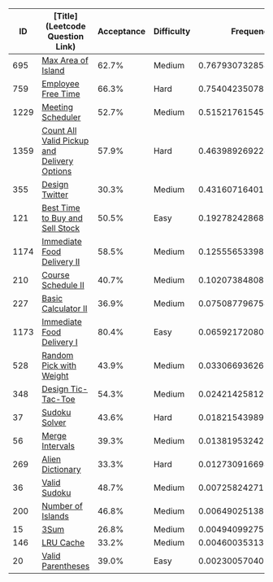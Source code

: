 |ID|[Title](Leetcode Question Link)|Acceptance|Difficulty|Frequency|
|----|-----|----|---|---|
|695|[Max Area of Island]( https://leetcode.com/problems/max-area-of-island)|62.7%|Medium|0.7679307328544888|
|759|[Employee Free Time]( https://leetcode.com/problems/employee-free-time)|66.3%|Hard|0.754042350785198|
|1229|[Meeting Scheduler]( https://leetcode.com/problems/meeting-scheduler)|52.7%|Medium|0.5152176154540078|
|1359|[Count All Valid Pickup and Delivery Options]( https://leetcode.com/problems/count-all-valid-pickup-and-delivery-options)|57.9%|Hard|0.4639892692240469|
|355|[Design Twitter]( https://leetcode.com/problems/design-twitter)|30.3%|Medium|0.43160716401293453|
|121|[Best Time to Buy and Sell Stock]( https://leetcode.com/problems/best-time-to-buy-and-sell-stock)|50.5%|Easy|0.19278242868174433|
|1174|[Immediate Food Delivery II]( https://leetcode.com/problems/immediate-food-delivery-ii)|58.5%|Medium|0.12555653398976382|
|210|[Course Schedule II]( https://leetcode.com/problems/course-schedule-ii)|40.7%|Medium|0.10207384808971935|
|227|[Basic Calculator II]( https://leetcode.com/problems/basic-calculator-ii)|36.9%|Medium|0.07508779675444797|
|1173|[Immediate Food Delivery I]( https://leetcode.com/problems/immediate-food-delivery-i)|80.4%|Easy|0.06592172080482424|
|528|[Random Pick with Weight]( https://leetcode.com/problems/random-pick-with-weight)|43.9%|Medium|0.03306693626657339|
|348|[Design Tic-Tac-Toe]( https://leetcode.com/problems/design-tic-tac-toe)|54.3%|Medium|0.024214258120594613|
|37|[Sudoku Solver]( https://leetcode.com/problems/sudoku-solver)|43.6%|Hard|0.01821543989134118|
|56|[Merge Intervals]( https://leetcode.com/problems/merge-intervals)|39.3%|Medium|0.013819532422258866|
|269|[Alien Dictionary]( https://leetcode.com/problems/alien-dictionary)|33.3%|Hard|0.012730916694039954|
|36|[Valid Sudoku]( https://leetcode.com/problems/valid-sudoku)|48.7%|Medium|0.007258242715805398|
|200|[Number of Islands]( https://leetcode.com/problems/number-of-islands)|46.8%|Medium|0.006490251382779317|
|15|[3Sum]( https://leetcode.com/problems/3sum)|26.8%|Medium|0.004940992758742591|
|146|[LRU Cache]( https://leetcode.com/problems/lru-cache)|33.2%|Medium|0.004600353139061353|
|20|[Valid Parentheses]( https://leetcode.com/problems/valid-parentheses)|39.0%|Easy|0.0023005704055949323|
